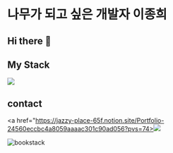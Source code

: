 # 나무가 되고 싶은 개발자 이종희

## Hi there 👋

<!--
**paperlee0511/paperlee0511** is a ✨ _special_ ✨ repository because its `README.md` (this file) appears on your GitHub profile.

Here are some ideas to get you started:

- 🔭 I’m currently working on ...
- 🌱 I’m currently learning ...
- 👯 I’m looking to collaborate on ...
- 🤔 I’m looking for help with ...
- 💬 Ask me about ...
- 📫 How to reach me: ...
- 😄 Pronouns: ...
- ⚡ Fun fact: ...![bookstack](https://github.com/user-attachments/assets/10e04e2b-38af-4eca-842d-34f7782267ac)

-->

## My Stack 
<img src="https://img.shields.io/badge/C-#A8B9CC?style=flat-square&logo=c%2B%2B&logoColor=white"/></a>

## contact 
<!-- Notion -->
<a href="https://jazzy-place-65f.notion.site/Portfolio-24560eccbc4a8059aaaac301c90ad056?pvs=74><img src="https://img.shields.io/badge/Tech Blog-000000?style=flat-square&logo=tistory&logoColor=white"/></a>


![bookstack](https://github.com/user-attachments/assets/9152ef31-b58e-4d33-abf7-e244366d4479)
